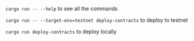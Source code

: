 `cargo run -- --help` to see all the commands

`cargo run -- --target-env=testnet deploy-contracts` to deploy to testnet

`cargo run deploy-contracts` to deploy locally